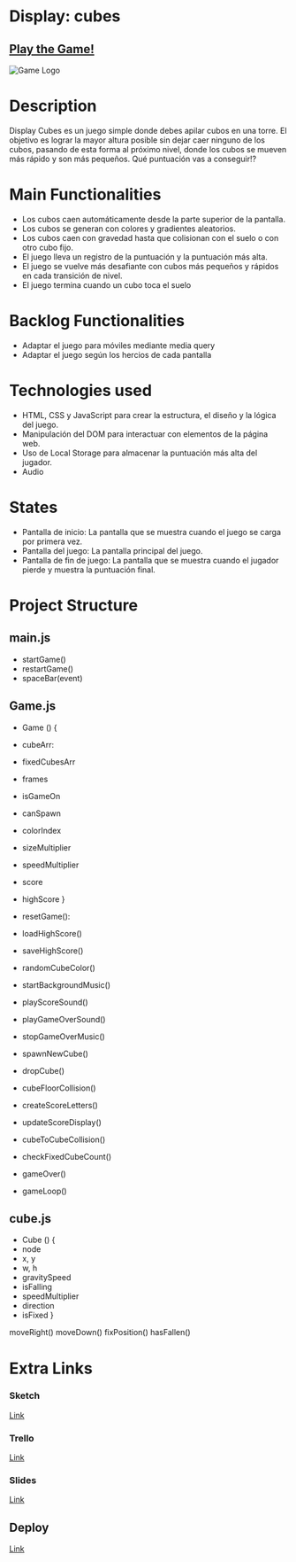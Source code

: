 # Display: cubes

## [Play the Game!](https://github.com/Naol75/display-cubes)

![Game Logo](../images/favicon.jpg)


# Description

Display Cubes es un juego simple donde debes apilar cubos en una torre. El objetivo es lograr la mayor altura posible sin dejar caer ninguno de los cubos, pasando de esta forma al próximo nivel, donde los cubos se mueven más rápido y son más pequeños. Qué puntuación vas a conseguir!?


# Main Functionalities

- Los cubos caen automáticamente desde la parte superior de la pantalla.
- Los cubos se generan con colores y gradientes aleatorios.
- Los cubos caen con gravedad hasta que colisionan con el suelo o con otro cubo fijo.
- El juego lleva un registro de la puntuación y la puntuación más alta.
- El juego se vuelve más desafiante con cubos más pequeños y rápidos en cada transición de nivel.
- El juego termina cuando un cubo toca el suelo

# Backlog Functionalities

- Adaptar el juego para móviles mediante media query
- Adaptar el juego según los hercios de cada pantalla


# Technologies used

- HTML, CSS y JavaScript para crear la estructura, el diseño y la lógica del juego.
- Manipulación del DOM para interactuar con elementos de la página web.
- Uso de Local Storage para almacenar la puntuación más alta del jugador.
- Audio

# States

- Pantalla de inicio: La pantalla que se muestra cuando el juego se carga por primera vez.
- Pantalla del juego: La pantalla principal del juego.
- Pantalla de fin de juego: La pantalla que se muestra cuando el jugador pierde y muestra la puntuación final.

# Project Structure


## main.js

- startGame()
- restartGame()
- spaceBar(event)

## Game.js

- Game () {
- cubeArr:
- fixedCubesArr
- frames
- isGameOn
- canSpawn
- colorIndex
- sizeMultiplier
- speedMultiplier
- score
- highScore
}

- resetGame():
- loadHighScore()
- saveHighScore()
- randomCubeColor()
- startBackgroundMusic()
- playScoreSound()
- playGameOverSound()
- stopGameOverMusic()
- spawnNewCube()
- dropCube()
- cubeFloorCollision()
- createScoreLetters()
- updateScoreDisplay()
- cubeToCubeCollision()
- checkFixedCubeCount()
- gameOver()
- gameLoop()

## cube.js 

- Cube () {
- node
- x, y
- w, h
- gravitySpeed
- isFalling
- speedMultiplier
- direction
- isFixed
}

moveRight()
moveDown()
fixPosition()
hasFallen()


# Extra Links 

### Sketch
[Link](https://excalidraw.com/#room=836a1be90b1fc7c44319,C_Ogq6vSYJX0oYQYuWc9Ng)

### Trello
[Link](https://trello.com/b/yTK93IU8/display-cubes)

### Slides
[Link](www.your-slides-url-here.com)

## Deploy
[Link](https://github.com/Naol75/display-cubes)